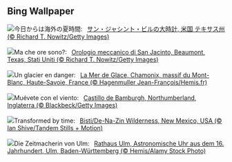 ## Bing Wallpaper
![](https://www.bing.com/th?id=OHR.BeaumontClock_JA-JP2519288408_UHD.jpg&w=1000)今日からは海外の夏時間:&nbsp;&ensp;[サン・ジャシント・ビルの大時計, 米国 テキサス州 (© Richard T. Nowitz/Getty Images)](https://www.bing.com/th?id=OHR.BeaumontClock_JA-JP2519288408_UHD.jpg)
<br><br/>
![](https://www.bing.com/th?id=OHR.BeaumontClock_IT-IT6612904601_UHD.jpg&w=1000)Ma che ore sono?:&nbsp;&ensp;[Orologio meccanico di San Jacinto, Beaumont, Texas, Stati Uniti (© Richard T. Nowitz/Getty Images)](https://www.bing.com/th?id=OHR.BeaumontClock_IT-IT6612904601_UHD.jpg)
<br><br/>
![](https://www.bing.com/th?id=OHR.MontBlancGlacier_FR-FR3426443690_UHD.jpg&w=1000)Un glacier en danger:&nbsp;&ensp;[La Mer de Glace, Chamonix, massif du Mont-Blanc, Haute-Savoie, France (© Hagenmuller Jean-François/Hemis.fr)](https://www.bing.com/th?id=OHR.MontBlancGlacier_FR-FR3426443690_UHD.jpg)
<br><br/>
![](https://www.bing.com/th?id=OHR.BamburghCastleUK_ES-ES6621606251_UHD.jpg&w=1000)Muévete con el viento:&nbsp;&ensp;[Castillo de Bamburgh, Northumberland, Inglaterra (© Blackbeck/Getty Images)](https://www.bing.com/th?id=OHR.BamburghCastleUK_ES-ES6621606251_UHD.jpg)
<br><br/>
![](https://www.bing.com/th?id=OHR.BistiBlue_EN-GB9222273593_UHD.jpg&w=1000)Transformed by time:&nbsp;&ensp;[Bisti/De-Na-Zin Wilderness, New Mexico, USA (© Ian Shive/Tandem Stills + Motion)](https://www.bing.com/th?id=OHR.BistiBlue_EN-GB9222273593_UHD.jpg)
<br><br/>
![](https://www.bing.com/th?id=OHR.AstrologicalClock_DE-DE9747364573_UHD.jpg&w=1000)Die Zeitmacherin von Ulm:&nbsp;&ensp;[Rathaus Ulm, Astronomische Uhr aus dem 16. Jahrhundert, Ulm, Baden-Württemberg (© Hemis/Alamy Stock Photo)](https://www.bing.com/th?id=OHR.AstrologicalClock_DE-DE9747364573_UHD.jpg)
<br><br/>
